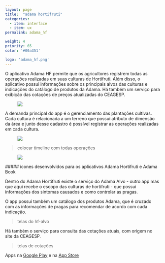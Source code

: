 ```yaml
---
layout: page
title:  "adama hortifruti"
categories:
  - item: interface
  - item: ux
permalink: adama_hf

weight: 4
priority: 65
color: '#00a351'

logo: 'adama_hf.png'
---
```


O aplicativo Adama HF permite que os agricultores registrem todas as operações realizadas em suas culturas de Hortifruti. Além disso, o aplicativo possui informações sobre os principais alvos das culturas e indicações do catálogo de produtos da Adama. Há também um serviço para exibição das cotações de preços atualizadas do CEAGESP.

<figure><img class="img_small" src="{{ site.baseurl }}/assets/adama_hf/func.png"/></figure>

A demanda principal do app é o gerenciamento das plantações cultivas. Cada cultura é relacionada a um terreno que possui atributo de dimensão da área e junto desse cadastro é possível registrar as operações realizadas em cada cultura.

<figure><img class="img_small" src="{{ site.baseurl }}/assets/adama_hf/proj_hortifruti.png"/></figure>

> colocar timeline com todas operações

<figure><img class="img_small" src="{{ site.baseurl }}/assets/adama_book/culturas.png"/></figure>
##### ícones desenvolvidos para os aplicativos Adama Hortifruti e Adama Book

Dentro do Adama Hortifruti existe o serviço do Adama Alvo - outro app mas que aqui recebe o escopo das culturas de hortifruti - que possui informações dos sintomas causados e como controlar as pragas.

O app possui também um catálogo dos produtos Adama, que é cruzado com as informações de pragas para recomendar de acordo com cada indicação.
> telas do hf-alvo

Há também o serviço para consulta das cotações atuais, com origem no site da CEAGESP.
> telas de cotações

Apps na [Google Play](https://play.google.com/store/apps/details?id=br.com.livetouch.adamahortifruti) e na [App Store](https://itunes.apple.com/br/app/adama-hf/id1171143876?mt=8)
